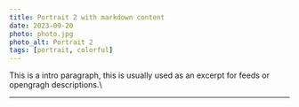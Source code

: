 ```yaml
---
title: Portrait 2 with markdown content
date: 2023-09-20
photo: photo.jpg
photo_alt: Portrait 2
tags: [portrait, colorful]
---
```


This is a intro paragraph, this is usually used as an excerpt for feeds or opengragh descriptions.\

---
